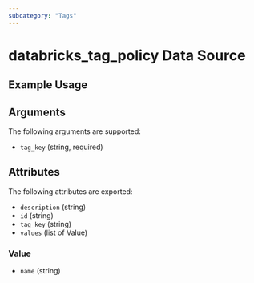 ```yaml
---
subcategory: "Tags"
---
```

# databricks_tag_policy Data Source


## Example Usage


## Arguments
The following arguments are supported:
* `tag_key` (string, required)

## Attributes
The following attributes are exported:
* `description` (string)
* `id` (string)
* `tag_key` (string)
* `values` (list of Value)

### Value
* `name` (string)